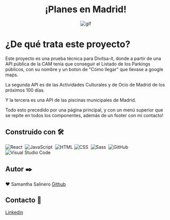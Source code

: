 <h1 align="center">¡Planes en Madrid!</h1>

<p align="center"><img  src="https://media.giphy.com/media/3KC2jD2QcBOSc/giphy.gif" alt="gif" /></p>

# ¿De qué trata este proyecto?

Este proyecto es una prueba técnica para Divitsa-it, donde a partir de una API pública de la CAM tenía que conseguir el Listado de los Parkings públicos, con su nombre y un boton de "Cómo llegar" que llevase a google maps.  

La segunda API es de las Actividades Culturales y de Ocio de Madrid de los próximos 100 días. 

Y la tercera es una API de las piscinas municipales de Madrid.

Todo esto precedido por una página principal, y con un menú superior que se repite en todos los componentes, además de un footer con mi contacto!

## Construido con 🛠️️

![React](https://img.shields.io/badge/-React-333333?style=flat&logo=react)&nbsp;  ![JavaScript](https://img.shields.io/badge/-JavaScript-333333?style=flat&logo=javascript)&nbsp;
![HTML](https://img.shields.io/badge/-HTML-333333?style=flat&logo=HTML5)&nbsp;![CSS](https://img.shields.io/badge/-CSS-333333?style=flat&logo=CSS3&logoColor=1572B6)&nbsp; 
![Sass](https://img.shields.io/badge/Sass-333333?style=flat&logo=sass&logoColor=pink)&nbsp;
![GitHub](https://img.shields.io/badge/-GitHub-333333?style=flat&logo=github)&nbsp; &nbsp;
![Visual Studio Code](https://img.shields.io/badge/-Visual%20Studio%20Code-333333?style=flat&logo=visual-studio-code&logoColor=007ACC)&nbsp;

## Autor ✒️

:heart: Samantha Salinero [Github](https://github.com/sasalinero)

## Contacto 📱

<a href="https://www.linkedin.com/in/samantha-salinero/" target="about_blank">Linkedin</a>
